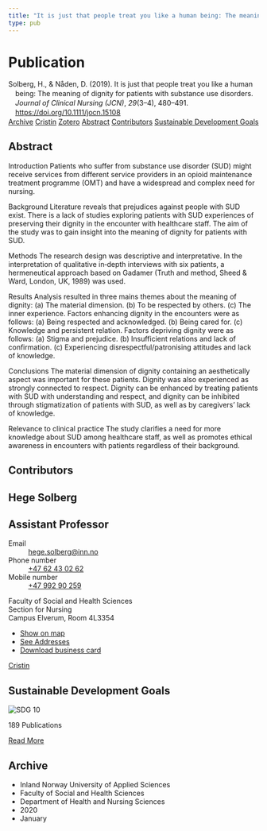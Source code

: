 ```yaml
---
title: "It is just that people treat you like a human being: The meaning of dignity for patients with substance use disorders"
type: pub
---
```

<h1>Publication</h1>
<article id="csl-bib-container-K3RV6VXJ" class="csl-bib-container">
  <div class="csl-bib-body" style="line-height: 1.35; padding-left: 1em; text-indent:-1em;">
  <div class="csl-entry">Solberg, H., &amp; N&#xE5;den, D. (2019). It is just that people treat you like a human being: The meaning of dignity for patients with substance use disorders. <i>Journal of Clinical Nursing (JCN)</i>, <i>29</i>(3&#x2013;4), 480&#x2013;491. <a href="https://doi.org/10.1111/jocn.15108">https://doi.org/10.1111/jocn.15108</a></div>
</div>
  <div class="csl-bib-buttons">
    <a href="#taxonomy-article-K3RV6VXJ" class="csl-bib-button">Archive</a>
    <a href="https://app.cristin.no/results/show.jsf?id=1788088" alt="Cristin URL" class="csl-bib-button">Cristin</a>
    <a href="http://zotero.org/groups/5022929/items/K3RV6VXJ" alt="Zotero URL" class="csl-bib-button">Zotero</a>
    <a href="#abstract-article-K3RV6VXJ" class="csl-bib-button">Abstract</a>
    <a href="#contributors-article-K3RV6VXJ" class="csl-bib-button">Contributors</a>
    <a href="#sdg-article-K3RV6VXJ" class="csl-bib-button">Sustainable Development Goals</a>
  </div>
  <div id="csl-bib-meta-container-K3RV6VXJ"></div>
</article>
<div id="csl-bib-meta-K3RV6VXJ" class="csl-bib-meta">
  <article id="abstract-article-K3RV6VXJ" class="abstract-article">
    <h1>Abstract</h1>
    Introduction 
Patients who suffer from substance use disorder (SUD) might receive services from different service providers in an opioid maintenance treatment programme (OMT) and have a widespread and complex need for nursing. 
 
Background 
Literature reveals that prejudices against people with SUD exist. There is a lack of studies exploring patients with SUD experiences of preserving their dignity in the encounter with healthcare staff. The aim of the study was to gain insight into the meaning of dignity for patients with SUD. 
 
Methods 
The research design was descriptive and interpretative. In the interpretation of qualitative in‐depth interviews with six patients, a hermeneutical approach based on Gadamer (Truth and method, Sheed &amp; Ward, London, UK, 1989) was used. 
 
Results 
Analysis resulted in three mains themes about the meaning of dignity: (a) The material dimension. (b) To be respected by others. (c) The inner experience. Factors enhancing dignity in the encounters were as follows: (a) Being respected and acknowledged. (b) Being cared for. (c) Knowledge and persistent relation. Factors depriving dignity were as follows: (a) Stigma and prejudice. (b) Insufficient relations and lack of confirmation. (c) Experiencing disrespectful/patronising attitudes and lack of knowledge. 
 
Conclusions 
The material dimension of dignity containing an aesthetically aspect was important for these patients. Dignity was also experienced as strongly connected to respect. Dignity can be enhanced by treating patients with SUD with understanding and respect, and dignity can be inhibited through stigmatization of patients with SUD, as well as by caregivers’ lack of knowledge. 
 
Relevance to clinical practice 
The study clarifies a need for more knowledge about SUD among healthcare staff, as well as promotes ethical awareness in encounters with patients regardless of their background.
  </article>
  <article id="contributors-article-K3RV6VXJ" class="contributors-article">
    <h1>Contributors</h1>
    <div class="personas">
<div class="vrtx-hinn-person-card">
<div class="photo">
<i class="lar la-user-circle missing-person"></i>
</div>
<div class="info">
<hgroup><h1>Hege Solberg</h1>
<h2>Assistant Professor</h2>
</hgroup><dl>
<dt>Email</dt>
<dd>
<a href="mailto:hege.solberg@inn.no">hege.solberg@inn.no</a>
</dd>
<dt>Phone number</dt>
<dd><a href="tel:+4762430262">
+47 62 43 02 62
</a></dd>
<dt>Mobile number</dt>
<dd><a href="tel:+4799290259">
+47 992 90 259
</a></dd>
</dl>
<p>
Faculty of Social and Health Sciences<br>
Section for Nursing<br>
Campus Elverum,
Room 4L3354
</p>
<ul class="vrtx-hinn-links">
<li><a href="https://www.google.com/maps?q=60.88177,11.53669">Show on map</a></li>
<li><a href="https://www.inn.no/english/find-an-employee/hege-solberg.html#vrtx-hinn-addresses">See Addresses</a></li>
<li><a href="https://www.inn.no/english/find-an-employee/hege-solberg.html?vrtx=vcf">Download business card</a></li>
</ul>
</div>
</div>
<a href="https://app.cristin.no/persons/show.jsf?id=1174827" alt="Cristin URL" class="personas-cristin">Cristin</a>
</div>
  </article>
  <article id="sdg-article-K3RV6VXJ" class="sdg-article">
    <h1>Sustainable Development Goals</h1>
    <div class="sdg-container"><div id="sdg10" class="sdg">
<img src="{{< params subfolder >}}images/sdg/sdg10_en.png" class="image" alt="SDG 10">
<div class="sdg-overlay">
<p class="sdg-publication-count"><span>189</span> Publications</p>
<p><a href="https://sdgs.un.org/goals/goal10" class="sdg-read-more">Read More</a></p>
</div>
</div></div>
  </article>
  <article id="taxonomy-article-K3RV6VXJ" class="taxonomy-article">
    <h1>Archive</h1>
    <ul>
      <li>Inland Norway University of Applied Sciences</li>
      <li>Faculty of Social and Health Sciences</li>
      <li>Department of Health and Nursing Sciences</li>
      <li>2020</li>
      <li>January</li>
    </ul>
  </article>
</div>
